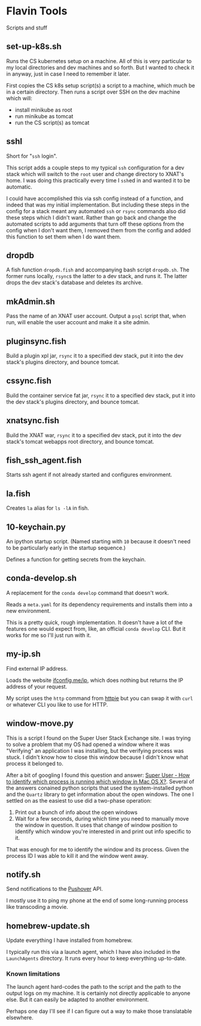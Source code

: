 # Flavin Tools

Scripts and stuff

## set-up-k8s.sh
Runs the CS kubernetes setup on a machine. All of this is very particular to my local directories and dev machines and so forth.
But I wanted to check it in anyway, just in case I need to remember it later.

First copies the CS k8s setup script(s) a script to a machine, which much be in a certain directory.
Then runs a script over SSH on the dev machine which will:

* install minikube as root
* run minikube as tomcat
* run the CS script(s) as tomcat

## sshl
Short for "`ssh` login".

This script adds a couple steps to my typical `ssh` configuration for a dev stack which will switch to the `root` user and change directory to XNAT's home. I was doing this practically every time I `ssh`ed in and wanted it to be automatic.

I could have accomplished this via ssh config instead of a function, and indeed that was my initial implementation. But including these steps in the config for a stack meant any automated `ssh` or `rsync` commands also did these steps which I didn't want. Rather than go back and change the automated scripts to add arguments that turn off these options from the config when I don't want them, I removed them from the config and added this function to set them when I do want them.

## dropdb
A fish function `dropdb.fish` and accompanying bash script `dropdb.sh`. The former runs locally, `rsync`s the latter to a dev stack, and runs it. The latter drops the dev stack's database and deletes its archive.

## mkAdmin.sh
Pass the name of an XNAT user account. Output a `psql` script that, when run, will enable the user account and make it a site admin.

## pluginsync.fish
Build a plugin xpl jar, `rsync` it to a specified dev stack, put it into the dev stack's plugins directory, and bounce tomcat.

## cssync.fish
Build the container service fat jar, `rsync` it to a specified dev stack, put it into the dev stack's plugins directory, and bounce tomcat.

## xnatsync.fish
Build the XNAT war, `rsync` it to a specified dev stack, put it into the dev stack's tomcat webapps root directory, and bounce tomcat.

## fish_ssh_agent.fish
Starts ssh agent if not already started and configures environment.

## la.fish
Creates `la` alias for `ls -lA` in fish.

## 10-keychain.py
An ipython startup script. (Named starting with `10` because
it doesn't need to be particularly early in the startup sequence.)

Defines a function for getting secrets from the keychain.

## conda-develop.sh
A replacement for the `conda develop` command that doesn't work.

Reads a `meta.yaml` for its dependency requirements and installs
them into a new environment.

This is a pretty quick, rough implementation. It doesn't have a
lot of the features one would expect from, like, an official 
`conda develop` CLI. But it works for me so I'll just run with it.

## my-ip.sh
Find external IP address.

Loads the website [ifconfig.me/ip](ifconfig.me/ip), which does nothing but returns the IP address
of your request.

My script uses the `http` command from [httpie](https://github.com/httpie)
but you can swap it with `curl` or whatever CLI you like to use for HTTP.

## window-move.py

This is a script I found on the Super User Stack Exchange site. I was trying to solve a problem that my OS had opened a window where it was "Verifying" an application I was installing, but the verifying process was stuck. I didn't know how to close this window because I didn't know what process it belonged to.

After a bit of googling I found this question and answer: [Super User - How to identify which process is running which window in Mac OS X?](https://superuser.com/questions/902869/how-to-identify-which-process-is-running-which-window-in-mac-os-x). Several of the answers conained python scripts that used the system-installed python and the `Quartz` library to get information about the open windows. The one I settled on as the easiest to use did a two-phase operation:

1. Print out a bunch of info about the open windows
2. Wait for a few seconds, during which time you need to manually move the window in question. It uses that change of window position to identify which window you're interested in and print out info specific to it.

That was enough for me to identify the window and its process. Given the process ID I was able to kill it and the window went away.

## notify.sh
Send notifications to the [Pushover](https://pushover.net) API.

I mostly use it to ping my phone at the end of some long-running process like transcoding a movie.

## homebrew-update.sh
Update everything I have installed from homebrew.

I typically run this via a launch agent, which I have also included in the `LaunchAgents` directory.
It runs every hour to keep everything up-to-date.

### Known limitations
The launch agent hard-codes the path to the script and the path to the output logs on my machine.
It is certainly not directly applicable to anyone else.
But it can easily be adapted to another environment.

Perhaps one day I'll see if I can figure out a way to make those translatable elsewhere.
